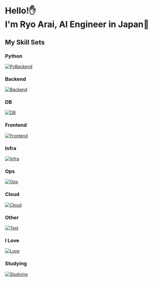 <h1>
  Hello!✋<br/>
  I'm Ryo Arai, AI Engineer in Japan🗾<br/>
</h1>

## My Skill Sets

### Python

[![PyBackend](https://go-skill-icons.vercel.app/api/icons?i=py,langchain,llamaindex,streamlit,gradio,pytorch,lightning,tensorflow,scikitlearn,opencv,matplotlib,pandas,scipy,fastapi,flask,sqlalchemy,huggingface,sphinx&perline=10)](https://go-skill-icons.vercel.app/api)

### Backend

[![Backend](https://go-skill-icons.vercel.app/api/icons?i=java,spring,springdatajpa,springsecurity,hibernate,gradle,go,gorm,fiber,grpc,bun,express,nodejs,strapi,stripe,apollo,graphql,lua,luau&perline=10)](https://go-skill-icons.vercel.app/api)

### DB

[![DB](https://go-skill-icons.vercel.app/api/icons?i=postgresql,mariadb,mysql,sqlite,redis,mongodb,qdrant,pinecone,planetscale&perline=10)](https://go-skill-icons.vercel.app/api)

### Frontend

[![Frontend](https://go-skill-icons.vercel.app/api/icons?i=typescript,react,redux,nextjs,authjs,vue,vuetify,nuxtjs,jest,vite,vitest,playwright,materialui,tailwind&perline=10)](https://go-skill-icons.vercel.app/api)

### Infra

[![Infra](https://go-skill-icons.vercel.app/api/icons?i=docker,kubernetes,ansible,terraform,vagrant,virtualbox&perline=10)](https://go-skill-icons.vercel.app/api)

### Ops

[![Ops](https://go-skill-icons.vercel.app/api/icons?i=prometheus,grafana,sentry,github,githubactions,jenkins&perline=10)](https://go-skill-icons.vercel.app/api)

### Cloud

[![Cloud](https://go-skill-icons.vercel.app/api/icons?i=aws,gcp,azure,cloudflare&perline=10)](https://go-skill-icons.vercel.app/api)

### Other

[![Test](https://go-skill-icons.vercel.app/api/icons?i=bash,regex,selenium,cmake&perline=10)](https://go-skill-icons.vercel.app/api)

### I Love

[![Love](https://go-skill-icons.vercel.app/api/icons?i=lazyvim,neovim,telescope,vim,alacritty,md,yaml,mermaid,bash,docker,arch,wsl,tmux,pytorch,go,fiber,gorm,java,graphql,postgresql,bun,nextjs,materialui,githubactions,swagger,aws&perline=10)](https://go-skill-icons.vercel.app/api)

### Studying

[![Studying](https://go-skill-icons.vercel.app/api/icons?i=kali,cpp,qt,assembly,rust,actix,tauri,yew,wasm,surrealdb,scala,matlab,r,kubernetes,helm,podman,raspberrypi,arduino,ros,dart,flutter,android,androidstudio,kotlin,kafka,elasticsearch,supabase,aws,gcp,azure,angular,svelte,reactnative,chartjs,threejs,nestjs,prisma,cs,dotnet,gin,blender,godot,unrealengine&perline=10)](https://go-skill-icons.vercel.app/api)
